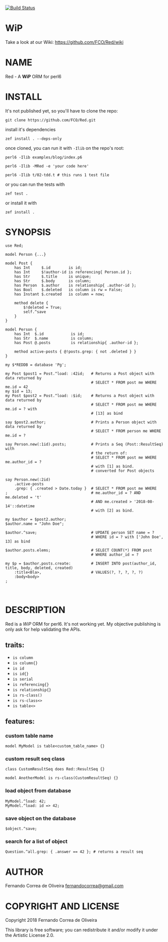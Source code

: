 [![Build Status](https://travis-ci.org/FCO/Red.svg?branch=master)](https://travis-ci.org/FCO/Red)

WiP
===

Take a look at our Wiki: <https://github.com/FCO/Red/wiki>

NAME
====

Red - A **WiP** ORM for perl6

INSTALL
=======

It's not published yet, so you'll have to clone the repo:

```
git clone https://github.com/FCO/Red.git
```

install it's dependencies

```
zef install . --deps-only
```

once cloned, you can run it with `-Ilib` on the repo's root:


```
perl6 -Ilib examples/blog/index.p6
```


```
perl6 -Ilib -MRed -e 'your code here'
```

```
perl6 -Ilib t/02-tdd.t # this runs 1 test file
```

or you can run the tests with

```
zef test .
```

or install it with

```
zef install .
```

SYNOPSIS
========

```perl6
use Red;

model Person {...}

model Post {
    has Int     $.id        is id;
    has Int     $!author-id is referencing{ Person.id };
    has Str     $.title     is unique;
    has Str     $.body      is column;
    has Person  $.author    is relationship{ .author-id };
    has Bool    $.deleted   is column is rw = False;
    has Instant $.created   is column = now;

    method delete {
        $!deleted = True;
        self.^save
    }
}

model Person {
    has Int  $.id            is id;
    has Str  $.name          is column;
    has Post @.posts         is relationship{ .author-id };

    method active-posts { @!posts.grep: { not .deleted } }
}

my $*REDDB = database 'Pg';

my Post $post1 = Post.^load: :42id;   # Returns a Post object with data returned by
                                      # SELECT * FROM post me WHERE me.id = 42
my $id = 13;
my Post $post2 = Post.^load: :$id;    # Returns a Post object with data returned by
                                      # SELECT * FROM post me WHERE me.id = ? with
                                      # [13] as bind

say $post2.author;                    # Prints a Person object with data returned by
                                      # SELECT * FROM person me WHERE me.id = ?

say Person.new(:1id).posts;           # Prints a Seq (Post::ResultSeq) with
                                      # the return of:
                                      # SELECT * FROM post me WHERE me.author_id = ?
                                      # with [1] as bind.
                                      # converted for Post objects

say Person.new(:2id)
    .active-posts
    .grep: { .created > Date.today }  # SELECT * FROM post me WHERE
;                                     # me.author_id = ? AND me.deleted = 't'
                                      # AND me.created > '2018-08-14'::datetime
                                      # with [2] as bind.

my $author = $post2.author;
$author.name = "John Doe";

$author.^save;                        # UPDATE person SET name = ?
                                      # WHERE id = ? with ['John Doe', 13] as bind

$author.posts.elems;                  # SELECT COUNT(*) FROM post
                                      # WHERE author_id = ?

my $p = $author.posts.create:         # INSERT INTO post(author_id, title, body, deleted, created)
    :title<Bla>,                      # VALUES(?, ?, ?, ?, ?)
    :body<body>
;

                                      
```

DESCRIPTION
===========

Red is a *WiP* ORM for perl6. It's not working yet. My objective publishing is only ask for help validating the APIs.

## traits:

* `is column`
* `is column{}`
* `is id`
* `is id{}`
* `is serial`
* `is referencing{}`
* `is relationship{}`
* `is rs-class()`
* `is rs-class<>`
* `is table<>`

## features:

### custom table name

```perl6
model MyModel is table<custom_table_name> {}
```

### custom result seq class

```perl6
class CustomResultSeq does Red::ResultSeq {}

model AnotherModel is rs-class(CustomResultSeq) {}
```

### load object from database

```perl6
MyModel.^load: 42;
MyModel.^load: id => 42;
```

### save object on the database

```perl6
$object.^save;
```

### search for a list of object

```perl6
Question.^all.grep: { .answer == 42 }; # returns a result seq
```

AUTHOR
======

Fernando Correa de Oliveira <fernandocorrea@gmail.com>

COPYRIGHT AND LICENSE
=====================

Copyright 2018 Fernando Correa de Oliveira

This library is free software; you can redistribute it and/or modify it under the Artistic License 2.0.

